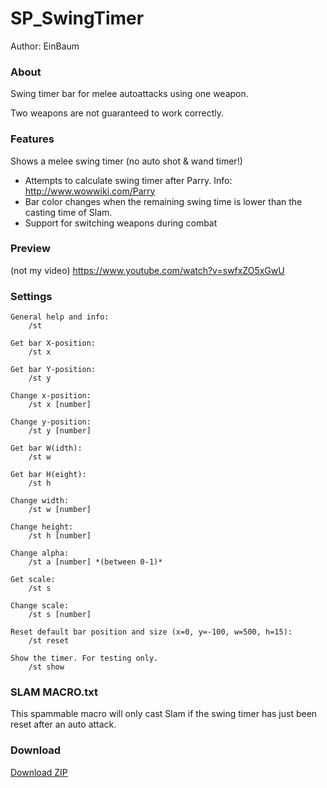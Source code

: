 
# SP_SwingTimer

Author: EinBaum

### About

Swing timer bar for melee autoattacks using one weapon.

Two weapons are not guaranteed to work correctly.

### Features

Shows a melee swing timer (no auto shot & wand timer!)

- Attempts to calculate swing timer after Parry. Info: http://www.wowwiki.com/Parry
- Bar color changes when the remaining swing time is lower than the casting time of Slam.
- Support for switching weapons during combat

### Preview

(not my video)
https://www.youtube.com/watch?v=swfxZO5xGwU

### Settings

	General help and info:
		/st

	Get bar X-position:
		/st x

	Get bar Y-position:
		/st y

	Change x-position:
		/st x [number]

	Change y-position:
		/st y [number]

	Get bar W(idth):
		/st w

	Get bar H(eight):
		/st h

	Change width:
		/st w [number]

	Change height:
		/st h [number]

	Change alpha:
		/st a [number] *(between 0-1)*

	Get scale:
		/st s

	Change scale:
		/st s [number]

	Reset default bar position and size (x=0, y=-100, w=500, h=15):
		/st reset

	Show the timer. For testing only.
		/st show

### SLAM MACRO.txt

This spammable macro will only cast Slam if the swing timer has just been reset after an auto attack.

### Download

[Download ZIP](https://github.com/EinBaum/SP_SwingTimer/releases "Download ZIP")
